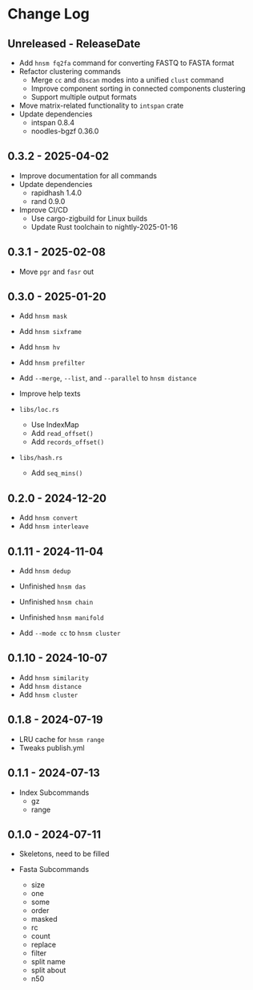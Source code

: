 # Change Log

## Unreleased - ReleaseDate

* Add `hnsm fq2fa` command for converting FASTQ to FASTA format
* Refactor clustering commands
    * Merge `cc` and `dbscan` modes into a unified `clust` command
    * Improve component sorting in connected components clustering
    * Support multiple output formats
* Move matrix-related functionality to `intspan` crate
* Update dependencies
    * intspan 0.8.4
    * noodles-bgzf 0.36.0

## 0.3.2 - 2025-04-02

* Improve documentation for all commands
* Update dependencies
    * rapidhash 1.4.0
    * rand 0.9.0
* Improve CI/CD
    * Use cargo-zigbuild for Linux builds
    * Update Rust toolchain to nightly-2025-01-16

## 0.3.1 - 2025-02-08

* Move `pgr` and `fasr` out

## 0.3.0 - 2025-01-20

* Add `hnsm mask`
* Add `hnsm sixframe`
* Add `hnsm hv`
* Add `hnsm prefilter`
* Add `--merge`, `--list`, and `--parallel` to `hnsm distance`

* Improve help texts
* `libs/loc.rs`
    * Use IndexMap
    * Add `read_offset()`
    * Add `records_offset()`
* `libs/hash.rs`
    * Add `seq_mins()`

## 0.2.0 - 2024-12-20

* Add `hnsm convert`
* Add `hnsm interleave`

## 0.1.11 - 2024-11-04

* Add `hnsm dedup`

* Unfinished `hnsm das`
* Unfinished `hnsm chain`
* Unfinished `hnsm manifold`

* Add `--mode cc` to `hnsm cluster`

## 0.1.10 - 2024-10-07

* Add `hnsm similarity`
* Add `hnsm distance`
* Add `hnsm cluster`

## 0.1.8 - 2024-07-19

* LRU cache for `hnsm range`
* Tweaks publish.yml

## 0.1.1 - 2024-07-13

* Index Subcommands
    * gz
    * range

## 0.1.0 - 2024-07-11

* Skeletons, need to be filled

* Fasta Subcommands
    * size
    * one
    * some
    * order
    * masked
    * rc
    * count
    * replace
    * filter
    * split name
    * split about
    * n50
